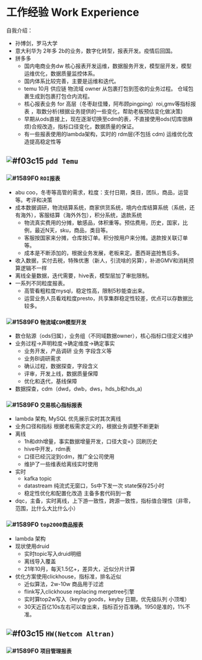 # 工作经验 Work Experience 

自我介绍：
- 孙博剑，罗马大学
- 意大利华为 2年多 2b的业务，数字化转型，报表开发。疫情后回国。
- 拼多多
  - 国内电商业务dw 核心报表开发运维，数据服务开发，模型层开发，模型运维优化，数据质量监控体系。
  - 国内体系比较完善，主要是运维和迭代。
  - temu 10月 供应链 物流域 owner 从包裹打包到签收的业务过程。 仓域包裹生成到包裹打包仓内流程。
  - 核心报表业务 for 高层（冬枣赵佳臻，阿布顾pingping）roi,gmv等指标报表 ，取数分析(根据业务提供的一些变化，帮助老板预估变化做决策)
  - 早期从ods直接上，现在逐渐切换至cdm的表，不直接使用ods(切库很麻烦)合规改造，指标口径变化，数据质量的保证。
  - 有一些报表使用的lambda架构，实时的 rdm层(不包括 cdm) 运维优化改造提高稳定性等

## ![#f03c15](https://placehold.it/15/f03c15/000000?text=+) `pdd Temu`

### ![#1589F0](https://placehold.it/15/1589F0/000000?text=+) `ROI报表`

- abu coo，冬枣等高管的需求，粒度：支付日期，类目，团队，商品，运营等。考评和决策
- 成本数据调研，物流结算系统，商家供货系统，境内仓库结算系统（系统，还有海外），客服结算（海外外包），积分系统，退款系统
  - 物流真实费用的分摊，敏感品，体积重等。预估费用，历史，国家，比例，最近N天，sku，商品，类目等。
  - 客服按国家来分摊，仓库按订单。积分按用户来分摊。退款按关联订单等。
  - 成本是不断添加的，根据业务发展，老板来定。墨西哥盗抢售后多。
- 收入数据，实付去税，特殊优惠（新人，引流啥的另算），补进GMV和消耗预算逻辑不一样
- 离线全量数据，迭代需要，hive表，模型层加了审批限制。
- 一系列不同粒度报表。
  - 高管看粗粒度mysql，稳定性高，限制5秒能查出来。
  - 运营业务人员看戏粒度presto，共享集群稳定性较差，优点可以存数据比较多。

### ![#1589F0](https://placehold.it/15/1589F0/000000?text=+) `物流域CDM模型开发`

- 数仓贴源（ods归属），业务组（不同域数据owner），核心指标口径定义维护
- 业务过程->声明粒度->确定维度->确定事实
  - 业务开发，产品调研 业务 字段含义等
  - 业务BI调研需求
  - 确认过程，数据探查，字段含义
  - 评审，开发上线，数据质量保障
  - 优化和迭代，基线保障
- 数据探查，cdm（dwd，dwb，dws，hds_b和hds_a)

### ![#1589F0](https://placehold.it/15/1589F0/000000?text=+) `交易核心指标报表`

- lambda 架构, MySQL 优先展示实时其次离线
- 业务口径和指标 根据老板需求定义的，根据业务调整不断更新
- 离线
  - 1h和dth增量，事实数据增量开发，口径大变=》回刷历史
  - hive中开发，rdm表
  - 口径已经沉淀到cdm，推广全公司使用
  - 维护了一些维表给离线实时使用
- 实时
  - kafka topic
  - datastream 纯流式无窗口，5s中下发一次 state保存25小时
  - 稳定性优化和配置化改造 主备多套代码到一套
- dqc，主备，实时离线，上下游一致性，跨源一致性，指标值合理性（非零，范围，比什么大比什么小）

### ![#1589F0](https://placehold.it/15/1589F0/000000?text=+) `top2000商品报表`

- lambda 架构
- 现状使用druid
  - 实时topic写入druid明细
  - 离线导入覆盖
  - 21年10月，每天1.5亿+，差异大，近似分片计算
- 优化方案使用clickhouse，指标准，排名近似
  - 近似算法，2w-10w 商品用于过滤
  - flink写入clickhouse replacing mergetree引擎
  - 实时算top2w写入（keyby goods，keyby 日期，优先级队列 小顶堆）
  - 30天近百亿10s左右可以查出来，指标百分百准确。1950是准的，1%不准。

## ![#f03c15](https://placehold.it/15/f03c15/000000?text=+) `HW(Netcom Altran)`

### ![#1589F0](https://placehold.it/15/1589F0/000000?text=+) `项目管理报表`
